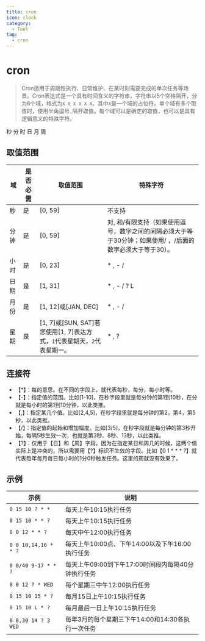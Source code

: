 ```yaml
---
title: cron
icon: clock
category:
  - Tool
tag:
  - cron 
---
```

# cron

> Cron适用于周期性执行、日常维护、在某时刻需要完成的单次任务等场景。Cron表达式是一个具有时间含义的字符串，字符串以5个空格隔开，分为6个域，格式为`X X X X X X`。其中`X`是一个域的占位符。单个域有多个取值时，使用半角逗号`,`隔开取值。每个域可以是确定的取值，也可以是具有逻辑意义的特殊字符。


秒 分 时 日 月 周

## 取值范围

| 域   | 是否必需 | 取值范围                                                     | 特殊字符                                                     |
| ---- | -------- | ------------------------------------------------------------ | ------------------------------------------------------------ |
| 秒   | 是       | [0, 59]                                                      | 不支持                                                       |
| 分钟 | 是       | [0, 59]                                                      | 对, 和/有限支持（如果使用逗号，数字之间的间隔必须大于等于30分钟；如果使用/ ，/后面的数字必须大于等于30）。 |
| 小时 | 是       | [0, 23]                                                      | * , - /                                                      |
| 日期 | 是       | [1, 31]                                                      | * , - / ? L                                                  |
| 月份 | 是       | [1, 12]或[JAN, DEC]                                          | * , - /                                                      |
| 星期 | 是       | [1, 7]或[SUN, SAT]若您使用[1, 7]表达方式，`1`代表星期天，`2`代表星期一。 | * , ?                                                        |

## 连接符

- 【*】：每的意思。在不同的字段上，就代表每秒，每分，每小时等。
- 【-】：指定值的范围。比如[1-10]，在秒字段里就是每分钟的第1到10秒，在分就是每小时的第1到10分钟，以此类推。
- 【,】：指定某几个值。比如[2,4,5]，在秒字段里就是每分钟的第2，第4，第5秒，以此类推。
- 【/】：指定值的起始和增加幅度。比如[3/5]，在秒字段就是每分钟的第3秒开始，每隔5秒生效一次，也就是第3秒、8秒、13秒，以此类推。
- 【?】：仅用于【日】和【周】字段。因为在指定某日和周几的时候，这两个值实际上是冲突的，所以需要用【?】标识不生效的字段。比如【0 1 * * * ?】就代表每年每月每日每小时的1分0秒触发任务。这里的周就没有效果了。

## 示例

| 示例                 | 说明                                               |
| -------------------- | -------------------------------------------------- |
| `0 15 10 ? * *`      | 每天上午10:15执行任务                              |
| `0 15 10 * * ?`      | 每天上午10:15执行任务                              |
| `0 0 12 * * ?`       | 每天中午12:00执行任务                              |
| `0 0 10,14,16 * * ?` | 每天上午10:00点、下午14:00以及下午16:00执行任务    |
| `0 0/40 9-17 * * ?`  | 每天上午09:00到下午17:00时间段内每隔40分钟执行任务 |
| `0 0 12 ? * WED`     | 每个星期三中午12:00执行任务                        |
| `0 15 10 15 * ?`     | 每月15日上午10:15执行任务                          |
| `0 15 10 L * ?`      | 每月最后一日上午10:15执行任务                      |
| `0 0,30 14 ? 3 WED`  | 每年3月的每个星期三下午14:00和14:30各执行一次任务  |
